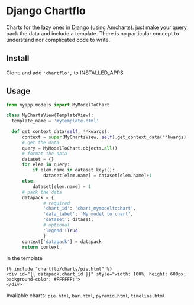 Django Chartflo
===============

Charts for the lazy ones in Django (using Amcharts). just make your query, pack the data and include a template. 
There is no particular concept to understand nor complicated code to write.

Install
--------------

Clone and add `'chartflo',` to INSTALLED_APPS

Usage
--------------

  ```python
from myapp.models import MyModelToChart

class MyChartsView(TemplateView):
    template_name = 'mytemplate.html'

    def get_context_data(self, **kwargs):
        context = super(MyChartsView, self).get_context_data(**kwargs)
        # get the data
        query = MyModelToChart.objects.all()
        # format the data
        dataset = {}
        for elem in query:
        	if elem.name in dataset.keys():
        		dataset[elem.name] = dataset[elem.name]+1
        else:
        	dataset[elem.name] = 1
        # pack the data
        datapack = {
        		# required
        		'chart_id': 'chart_mymodeltochart',
        		'data_label': 'My model to chart', 
        		'dataset': dataset, 
        		# optional
        		'legend':True
        		}
        context['datapack'] = datapack
        return context
  ```
In the template

   ```django
{% include "chartflo/charts/pie.html" %}
<div id="{{ datapack.chart_id }}" style="width: 100%; height: 600px; background-color: #FFFFFF;">
</div>
   ```
Available charts: `pie.html`, `bar.html`, `pyramid.html`, `timeline.html`


